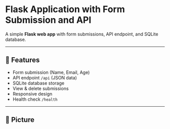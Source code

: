 # Flask Application with Form Submission and API

A simple **Flask web app** with form submissions, API endpoint, and SQLite database.

---

## 🚀 Features
- Form submission (Name, Email, Age)
- API endpoint `/api` (JSON data)
- SQLite database storage
- View & delete submissions
- Responsive design
- Health check `/health`

---

## 📂 Picture

